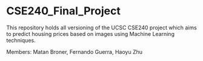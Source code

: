 # CSE240_Final_Project
This repository holds all versioning of the UCSC CSE240 project which aims to predict housing prices based on images using Machine Learning techniques.

Members: Matan Broner, Fernando Guerra, Haoyu Zhu

